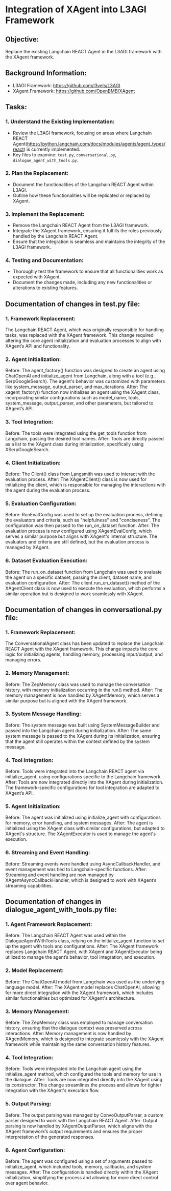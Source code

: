 # Integration of XAgent into L3AGI Framework
## Objective:
Replace the existing Langchain REACT Agent in the L3AGI framework with the XAgent framework.
## Background Information:
- L3AGI Framework: https://github.com/l3vels/L3AGI   
- XAgent Framework: https://github.com/OpenBMB/XAgent
## Tasks:
### 1. Understand the Existing Implementation:
   - Review the L3AGI framework, focusing on areas where Langchain REACT Agent(https://python.langchain.com/docs/modules/agents/agent_types/react) is currently implemented.
   - Key files to examine: `test.py`, `conversational.py`, `dialogue_agent_with_tools.py`.
### 2. Plan the Replacement:
   - Document the functionalities of the Langchain REACT Agent within L3AGI.
   - Outline how these functionalities will be replicated or replaced by XAgent.
### 3. Implement the Replacement:
   - Remove the Langchain REACT Agent from the L3AGI framework.
   - Integrate the XAgent framework, ensuring it fulfills the roles previously handled by the Langchain REACT Agent.
   - Ensure that the integration is seamless and maintains the integrity of the L3AGI framework.
### 4. Testing and Documentation:
   - Thoroughly test the framework to ensure that all functionalities work as expected with XAgent.
   - Document the changes made, including any new functionalities or alterations to existing features.
## Documentation of changes in test.py file:
### 1. Framework Replacement:
The Langchain REACT Agent, which was originally responsible for handling tasks, was replaced with the XAgent framework. This change required altering the core agent initialization and evaluation processes to align with XAgent’s API and functionality.
### 2. Agent Initialization:
Before: The agent_factory() function was designed to create an agent using ChatOpenAI and initialize_agent from Langchain, along with a tool (e.g., SerpGoogleSearch). The agent's behavior was customized with parameters like system_message, output_parser, and max_iterations.
After: The xagent_factory() function now initializes an agent using the XAgent class, incorporating similar configurations such as model_name, tools, system_message, output_parser, and other parameters, but tailored to XAgent’s API.
### 3. Tool Integration:
Before: The tools were integrated using the get_tools function from Langchain, passing the desired tool names.
After: Tools are directly passed as a list to the XAgent class during initialization, specifically using XSerpGoogleSearch.
### 4. Client Initialization:
Before: The Client() class from Langsmith was used to interact with the evaluation process.
After: The XAgentClient() class is now used for initializing the client, which is responsible for managing the interactions with the agent during the evaluation process.
### 5. Evaluation Configuration:
Before: RunEvalConfig was used to set up the evaluation process, defining the evaluators and criteria, such as "helpfulness" and "conciseness". The configuration was then passed to the run_on_dataset function.
After: The evaluation process is now configured using XAgentEvalConfig, which serves a similar purpose but aligns with XAgent's internal structure. The evaluators and criteria are still defined, but the evaluation process is managed by XAgent.
### 6. Dataset Evaluation Execution:
Before: The run_on_dataset function from Langchain was used to evaluate the agent on a specific dataset, passing the client, dataset name, and evaluation configuration.
After: The client.run_on_dataset() method of the XAgentClient class is now used to execute the evaluation, which performs a similar operation but is designed to work seamlessly with XAgent.
## Documentation of changes in conversational.py file:
### 1. Framework Replacement:
The ConversationalAgent class has been updated to replace the Langchain REACT Agent with the XAgent framework. This change impacts the core logic for initializing agents, handling memory, processing input/output, and managing errors.
### 2. Memory Management:
Before: The ZepMemory class was used to manage the conversation history, with memory initialization occurring in the run() method.
After: The memory management is now handled by XAgentMemory, which serves a similar purpose but is aligned with the XAgent framework.
### 3. System Message Handling:
Before: The system message was built using SystemMessageBuilder and passed into the Langchain agent during initialization.
After: The same system message is passed to the XAgent during its initialization, ensuring that the agent still operates within the context defined by the system message.
### 4. Tool Integration:
Before: Tools were integrated into the Langchain REACT agent via initialize_agent, using configurations specific to the Langchain framework.
After: Tools are now integrated directly into the XAgent during initialization. The framework-specific configurations for tool integration are adapted to XAgent’s API.
### 5. Agent Initialization:
Before: The agent was initialized using initialize_agent with configurations for memory, error handling, and system messages.
After: The agent is initialized using the XAgent class with similar configurations, but adapted to XAgent's structure. The XAgentExecutor is used to manage the agent's execution.
### 6. Streaming and Event Handling:
Before: Streaming events were handled using AsyncCallbackHandler, and event management was tied to Langchain-specific functions.
After: Streaming and event handling are now managed by XAgentAsyncCallbackHandler, which is designed to work with XAgent’s streaming capabilities.
## Documentation of changes in dialogue_agent_with_tools.py file:
### 1. Agent Framework Replacement:
Before: The Langchain REACT Agent was used within the DialogueAgentWithTools class, relying on the initialize_agent function to set up the agent with tools and configurations.
After: The XAgent framework replaces Langchain REACT Agent, with XAgent and XAgentExecutor being utilized to manage the agent’s behavior, tool integration, and execution.
### 2. Model Replacement:
Before: The ChatOpenAI model from Langchain was used as the underlying language model.
After: The XAgent model replaces ChatOpenAI, allowing for more direct integration with the XAgent framework, which includes similar functionalities but optimized for XAgent's architecture.
### 3. Memory Management:
Before: The ZepMemory class was employed to manage conversation history, ensuring that the dialogue context was preserved across interactions.
After: Memory management is now handled by XAgentMemory, which is designed to integrate seamlessly with the XAgent framework while maintaining the same conversation history features.
### 4. Tool Integration:
Before: Tools were integrated into the Langchain agent using the initialize_agent method, which configured the tools and memory for use in the dialogue.
After: Tools are now integrated directly into the XAgent using its constructor. This change streamlines the process and allows for tighter integration with the XAgent's execution flow.
### 5. Output Parsing:
Before: The output parsing was managed by ConvoOutputParser, a custom parser designed to work with the Langchain REACT Agent.
After: Output parsing is now handled by XAgentOutputParser, which aligns with the XAgent framework’s output requirements and ensures the proper interpretation of the generated responses.
### 6. Agent Configuration:
Before: The agent was configured using a set of arguments passed to initialize_agent, which included tools, memory, callbacks, and system messages.
After: The configuration is handled directly within the XAgent initialization, simplifying the process and allowing for more direct control over agent behavior.
